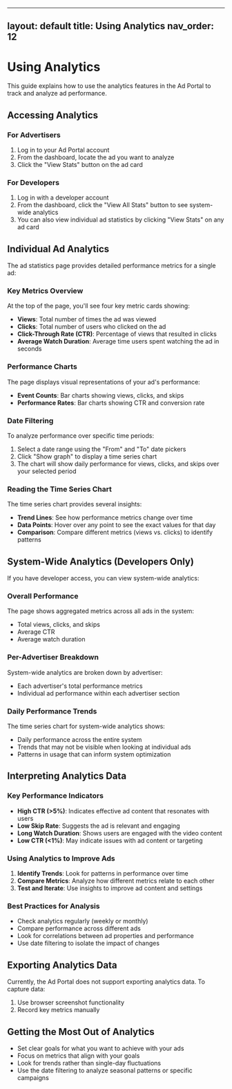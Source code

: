 
---
layout: default
title: Using Analytics
nav_order: 12
---
# Using Analytics

This guide explains how to use the analytics features in the Ad Portal to track and analyze ad performance.

## Accessing Analytics

### For Advertisers

1. Log in to your Ad Portal account
2. From the dashboard, locate the ad you want to analyze
3. Click the "View Stats" button on the ad card

### For Developers

1. Log in with a developer account
2. From the dashboard, click the "View All Stats" button to see system-wide analytics
3. You can also view individual ad statistics by clicking "View Stats" on any ad card

## Individual Ad Analytics

The ad statistics page provides detailed performance metrics for a single ad:

### Key Metrics Overview

At the top of the page, you'll see four key metric cards showing:
- **Views**: Total number of times the ad was viewed
- **Clicks**: Total number of users who clicked on the ad
- **Click-Through Rate (CTR)**: Percentage of views that resulted in clicks
- **Average Watch Duration**: Average time users spent watching the ad in seconds

### Performance Charts

The page displays visual representations of your ad's performance:
- **Event Counts**: Bar charts showing views, clicks, and skips
- **Performance Rates**: Bar charts showing CTR and conversion rate

### Date Filtering

To analyze performance over specific time periods:

1. Select a date range using the "From" and "To" date pickers
2. Click "Show graph" to display a time series chart
3. The chart will show daily performance for views, clicks, and skips over your selected period

### Reading the Time Series Chart

The time series chart provides several insights:
- **Trend Lines**: See how performance metrics change over time
- **Data Points**: Hover over any point to see the exact values for that day
- **Comparison**: Compare different metrics (views vs. clicks) to identify patterns

## System-Wide Analytics (Developers Only)

If you have developer access, you can view system-wide analytics:

### Overall Performance

The page shows aggregated metrics across all ads in the system:
- Total views, clicks, and skips
- Average CTR
- Average watch duration

### Per-Advertiser Breakdown

System-wide analytics are broken down by advertiser:
- Each advertiser's total performance metrics
- Individual ad performance within each advertiser section

### Daily Performance Trends

The time series chart for system-wide analytics shows:
- Daily performance across the entire system
- Trends that may not be visible when looking at individual ads
- Patterns in usage that can inform system optimization

## Interpreting Analytics Data

### Key Performance Indicators

- **High CTR (>5%)**: Indicates effective ad content that resonates with users
- **Low Skip Rate**: Suggests the ad is relevant and engaging
- **Long Watch Duration**: Shows users are engaged with the video content
- **Low CTR (<1%)**: May indicate issues with ad content or targeting

### Using Analytics to Improve Ads

1. **Identify Trends**: Look for patterns in performance over time
2. **Compare Metrics**: Analyze how different metrics relate to each other
3. **Test and Iterate**: Use insights to improve ad content and settings

### Best Practices for Analysis

- Check analytics regularly (weekly or monthly)
- Compare performance across different ads
- Look for correlations between ad properties and performance
- Use date filtering to isolate the impact of changes

## Exporting Analytics Data

Currently, the Ad Portal does not support exporting analytics data. To capture data:
1. Use browser screenshot functionality
2. Record key metrics manually

## Getting the Most Out of Analytics

- Set clear goals for what you want to achieve with your ads
- Focus on metrics that align with your goals
- Look for trends rather than single-day fluctuations
- Use the date filtering to analyze seasonal patterns or specific campaigns
